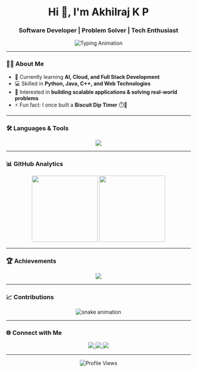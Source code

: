 <!-- Header -->
<h1 align="center">Hi 👋, I'm Akhilraj K P</h1>
<h3 align="center">Software Developer | Problem Solver | Tech Enthusiast</h3>

<p align="center">
  <img src="https://readme-typing-svg.demolab.com?font=Fira+Code&weight=500&size=20&pause=1000&color=00CFFF&center=true&vCenter=true&width=500&lines=Passionate+Developer;Always+Learning+New+Technologies;Writing+Clean+%26+Efficient+Code" alt="Typing Animation" />
</p>

---

### 👨‍💻 About Me  
- 🌱 Currently learning **AI, Cloud, and Full Stack Development**  
- 💻 Skilled in **Python, Java, C++, and Web Technologies**  
- 🚀 Interested in **building scalable applications & solving real-world problems**  
- ⚡ Fun fact: I once built a **Biscuit Dip Timer** ⏱️🍪  

---

### 🛠️ Languages & Tools  

<p align="center">
  <img src="https://skillicons.dev/icons?i=python,java,cpp,cs,javascript,html,css,git,mysql,nodejs,react&theme=light" />
</p>

---

### 📊 GitHub Analytics  

<p align="center">
  <img src="https://github-readme-stats.vercel.app/api?username=akhilcodez&show_icons=true&theme=tokyonight&hide_border=true" height="180em" />
  <img src="https://github-readme-streak-stats.herokuapp.com/?user=akhilcodez&theme=tokyonight&hide_border=true" height="180em" />
</p>

---

### 🏆 Achievements  

<p align="center">
  <img src="https://github-profile-trophy.vercel.app/?username=akhilcodez&theme=algolia&margin-w=10&margin-h=10&no-frame=true" />
</p>

---

### 📈 Contributions  

<p align="center">
  <img src="https://raw.githubusercontent.com/akhilcodez/akhilcodez/output/github-contribution-grid-snake.svg" alt="snake animation" />
</p>

---

### 🌐 Connect with Me  

<p align="center">
  <a href="https://www.linkedin.com/in/akhilraj-k-p-014754330?utm_source=share&utm_campaign=share_via&utm_content=profile&utm_medium=android_app" target="_blank">
    <img src="https://img.shields.io/badge/LinkedIn-0A66C2?style=for-the-badge&logo=linkedin&logoColor=white"/>
  </a>
  <a href="mailto:akhilcodezz@gmail.com">
    <img src="https://img.shields.io/badge/Email-D14836?style=for-the-badge&logo=gmail&logoColor=white"/>
  </a>
  <a href="https://github.com/akhilcodez" target="_blank">
    <img src="https://img.shields.io/badge/GitHub-100000?style=for-the-badge&logo=github&logoColor=white"/>
  </a>
</p>

---

<p align="center"> 
  <img src="https://komarev.com/ghpvc/?username=akhilcodez&label=Profile%20Views&color=0e75b6&style=flat" alt="Profile Views" /> 
</p>
